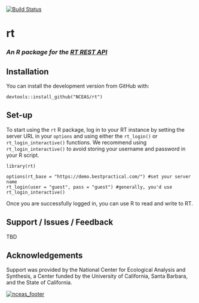 [![Build Status](https://travis-ci.org/NCEAS/rt.svg?branch=master)](https://travis-ci.org/NCEAS/rt)

# rt
### *An R package for the [RT REST API](https://rt-wiki.bestpractical.com/wiki/REST)*

## Installation

You can install the development version from GitHub with:

```{r}
devtools::install_github("NCEAS/rt")
```

## Set-up

To start using the `rt` R package, log in to your RT instance by setting the server URL in your `options` and using either the `rt_login()` or `rt_login_interactive()` functions. We recommend using `rt_login_interactive()` to avoid storing your username and password in your R script.

```{r message = FALSE}
library(rt)

options(rt_base = "https://demo.bestpractical.com/") #set your server name
rt_login(user = "guest", pass = "guest") #generally, you'd use rt_login_interactive()
```
Once you are successfully logged in, you can use R to read and write to RT.

## Support / Issues / Feedback

TBD

## Acknowledgements

Support was provided by the National Center for Ecological Analysis and Synthesis, a Center funded by the University of California, Santa Barbara, and the State of California.

[![nceas_footer](https://www.nceas.ucsb.edu/files/newLogo_0.png)](http://www.nceas.ucsb.edu)
